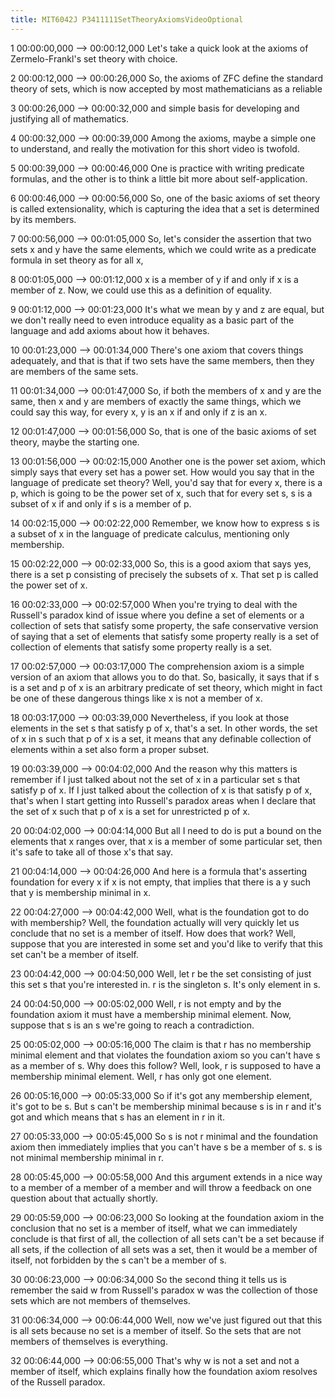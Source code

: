 ```yaml
---
title: MIT6042J P3411111SetTheoryAxiomsVideoOptional
---
```


1
00:00:00,000 --> 00:00:12,000
Let's take a quick look at the axioms of Zermelo-Frankl's set theory with choice.

2
00:00:12,000 --> 00:00:26,000
So, the axioms of ZFC define the standard theory of sets, which is now accepted by most mathematicians as a reliable

3
00:00:26,000 --> 00:00:32,000
and simple basis for developing and justifying all of mathematics.

4
00:00:32,000 --> 00:00:39,000
Among the axioms, maybe a simple one to understand, and really the motivation for this short video is twofold.

5
00:00:39,000 --> 00:00:46,000
One is practice with writing predicate formulas, and the other is to think a little bit more about self-application.

6
00:00:46,000 --> 00:00:56,000
So, one of the basic axioms of set theory is called extensionality, which is capturing the idea that a set is determined by its members.

7
00:00:56,000 --> 00:01:05,000
So, let's consider the assertion that two sets x and y have the same elements, which we could write as a predicate formula in set theory as for all x,

8
00:01:05,000 --> 00:01:12,000
x is a member of y if and only if x is a member of z. Now, we could use this as a definition of equality.

9
00:01:12,000 --> 00:01:23,000
It's what we mean by y and z are equal, but we don't really need to even introduce equality as a basic part of the language and add axioms about how it behaves.

10
00:01:23,000 --> 00:01:34,000
There's one axiom that covers things adequately, and that is that if two sets have the same members, then they are members of the same sets.

11
00:01:34,000 --> 00:01:47,000
So, if both the members of x and y are the same, then x and y are members of exactly the same things, which we could say this way, for every x, y is an x if and only if z is an x.

12
00:01:47,000 --> 00:01:56,000
So, that is one of the basic axioms of set theory, maybe the starting one.

13
00:01:56,000 --> 00:02:15,000
Another one is the power set axiom, which simply says that every set has a power set. How would you say that in the language of predicate set theory? Well, you'd say that for every x, there is a p, which is going to be the power set of x, such that for every set s, s is a subset of x if and only if s is a member of p.

14
00:02:15,000 --> 00:02:22,000
Remember, we know how to express s is a subset of x in the language of predicate calculus, mentioning only membership.

15
00:02:22,000 --> 00:02:33,000
So, this is a good axiom that says yes, there is a set p consisting of precisely the subsets of x. That set p is called the power set of x.

16
00:02:33,000 --> 00:02:57,000
When you're trying to deal with the Russell's paradox kind of issue where you define a set of elements or a collection of sets that satisfy some property, the safe conservative version of saying that a set of elements that satisfy some property really is a set of collection of elements that satisfy some property really is a set.

17
00:02:57,000 --> 00:03:17,000
The comprehension axiom is a simple version of an axiom that allows you to do that. So, basically, it says that if s is a set and p of x is an arbitrary predicate of set theory, which might in fact be one of these dangerous things like x is not a member of x.

18
00:03:17,000 --> 00:03:39,000
Nevertheless, if you look at those elements in the set s that satisfy p of x, that's a set. In other words, the set of x in s such that p of x is a set, it means that any definable collection of elements within a set also form a proper subset.

19
00:03:39,000 --> 00:04:02,000
And the reason why this matters is remember if I just talked about not the set of x in a particular set s that satisfy p of x. If I just talked about the collection of x is that satisfy p of x, that's when I start getting into Russell's paradox areas when I declare that the set of x such that p of x is a set for unrestricted p of x.

20
00:04:02,000 --> 00:04:14,000
But all I need to do is put a bound on the elements that x ranges over, that x is a member of some particular set, then it's safe to take all of those x's that say.

21
00:04:14,000 --> 00:04:26,000
And here is a formula that's asserting foundation for every x if x is not empty, that implies that there is a y such that y is membership minimal in x.

22
00:04:27,000 --> 00:04:42,000
Well, what is the foundation got to do with membership? Well, the foundation actually will very quickly let us conclude that no set is a member of itself. How does that work? Well, suppose that you are interested in some set and you'd like to verify that this set can't be a member of itself.

23
00:04:42,000 --> 00:04:50,000
Well, let r be the set consisting of just this set s that you're interested in. r is the singleton s. It's only element in s.

24
00:04:50,000 --> 00:05:02,000
Well, r is not empty and by the foundation axiom it must have a membership minimal element. Now, suppose that s is an s we're going to reach a contradiction.

25
00:05:02,000 --> 00:05:16,000
The claim is that r has no membership minimal element and that violates the foundation axiom so you can't have s as a member of s. Why does this follow? Well, look, r is supposed to have a membership minimal element. Well, r has only got one element.

26
00:05:16,000 --> 00:05:33,000
So if it's got any membership element, it's got to be s. But s can't be membership minimal because s is in r and it's got and which means that s has an element in r in it.

27
00:05:33,000 --> 00:05:45,000
So s is not r minimal and the foundation axiom then immediately implies that you can't have s be a member of s. s is not minimal membership minimal in r.

28
00:05:45,000 --> 00:05:58,000
And this argument extends in a nice way to a member of a member of a member and will throw a feedback on one question about that actually shortly.

29
00:05:59,000 --> 00:06:23,000
So looking at the foundation axiom in the conclusion that no set is a member of itself, what we can immediately conclude is that first of all, the collection of all sets can't be a set because if all sets, if the collection of all sets was a set, then it would be a member of itself, not forbidden by the s can't be a member of s.

30
00:06:23,000 --> 00:06:34,000
So the second thing it tells us is remember the said w from Russell's paradox w was the collection of those sets which are not members of themselves.

31
00:06:34,000 --> 00:06:44,000
Well, now we've just figured out that this is all sets because no set is a member of itself. So the sets that are not members of themselves is everything.

32
00:06:44,000 --> 00:06:55,000
That's why w is not a set and not a member of itself, which explains finally how the foundation axiom resolves of the Russell paradox.

